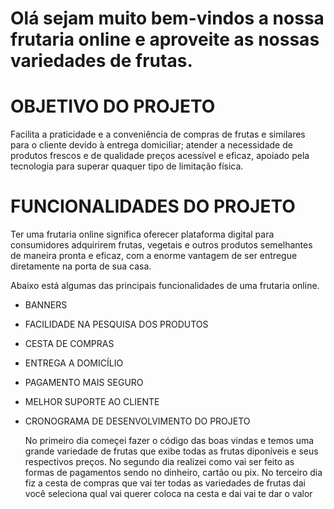 # Olá sejam muito bem-vindos a nossa frutaria online e aproveite as nossas variedades de frutas.

# OBJETIVO DO PROJETO

Facilita a praticidade e a conveniência de compras de frutas e similares para o cliente devido à entrega domiciliar; atender a necessidade de produtos frescos e de qualidade preços acessível e eficaz, apoiado pela 
tecnologia para superar quaquer tipo de limitação física.

# FUNCIONALIDADES DO PROJETO

Ter uma frutaria online significa oferecer plataforma digital para consumidores adquirirem frutas, vegetais e outros produtos semelhantes de maneira pronta e eficaz, com a enorme vantagem de ser entregue diretamente na porta de sua casa. 

Abaixo está algumas das principais funcionalidades de uma frutaria online.

* BANNERS
* FACILIDADE NA PESQUISA DOS PRODUTOS
* CESTA DE COMPRAS
* ENTREGA A DOMICÍLIO
* PAGAMENTO MAIS SEGURO
* MELHOR SUPORTE AO CLIENTE
* 
  CRONOGRAMA DE DESENVOLVIMENTO DO PROJETO
  
  No primeiro dia começei fazer o código das boas vindas e temos uma grande variedade de frutas que exibe todas as frutas diponíveis e seus respectivos preços.
  No segundo dia realizei como vai ser feito as formas de pagamentos sendo no dinheiro, cartão ou  pix.
  No terceiro dia fiz a cesta de compras que vai ter todas as variedades de frutas dai você seleciona qual vai querer coloca na cesta e dai vai te dar o valor 
  
